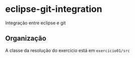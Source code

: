 # eclipse-git-integration
Integração entre eclipse e git

## Organização
A classe da resolução do exercício está em `exercicio01/src`
